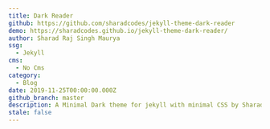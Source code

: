 ```yaml
---
title: Dark Reader
github: https://github.com/sharadcodes/jekyll-theme-dark-reader
demo: https://sharadcodes.github.io/jekyll-theme-dark-reader/
author: Sharad Raj Singh Maurya
ssg:
  - Jekyll
cms:
  - No Cms
category:
  - Blog
date: 2019-11-25T00:00:00.000Z
github_branch: master
description: A Minimal Dark theme for jekyll with minimal CSS by Sharad Raj Singh Maurya
stale: false
---
```

